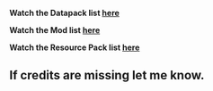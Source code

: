 **Watch the Datapack list [here](/Datapacks/README.md)**

**Watch the Mod list [here](/Mods/README.md)**

**Watch the Resource Pack list [here](/Resource%20Packs/README.md)**

## **If credits are missing let me know.**